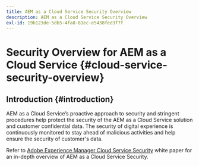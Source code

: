 ```yaml
---
title: AEM as a Cloud Service Security Overview
description: AEM as a Cloud Service Security Overview
exl-id: 19b123de-5db5-4fa8-81ec-e5438fed3f7f
---
```

# Security Overview for AEM as a Cloud Service {#cloud-service-security-overview}

## Introduction {#introduction}

AEM as a Cloud Service’s proactive approach to security and stringent procedures help protect the security of the AEM as a Cloud Service solution and customer confidential data. The security of digital experience is continuously monitored to stay ahead of malicious activities and help ensure the security of customer's data. 

Refer to [Adobe Experience Manager Cloud Service Security](https://www.adobe.com/content/dam/cc/en/security/pdfs/AEMCloudService_Security_Overview.pdf) white paper for an in-depth overview of AEM as a Cloud Service Security.
